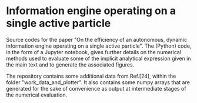 # Information engine operating on a single active particle 

Source codes for the paper "On the efficiency of an autonomous, dynamic information engine operating on a single active particle". The (Python) code, in the form of a Jupyter notebook, gives further details on the numerical methods used to evaluate some of the implicit analytical expression given in the main text and to generate the associated figures.

The repository contains some additional data from Ref.[24], within the folder "work_data_and_plotter". It also contains some numpy arrays that are generated for the sake of convenience as output at intermediate stages of the numerical evaluation.
